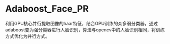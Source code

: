 # Adaboost_Face_PR
利用GPU核心并行提取图像的haar特征，结合GPU训练的众多弱分类器，通过adaboost变为强分类器进行人脸识别，算法与opencv中的人脸识别相同，将训练方式优化为并行方式。
